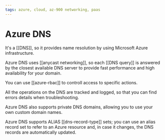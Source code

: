 ```yaml
---
tags: azure, cloud, az-900 networking, paas
---
```


# Azure DNS

It's a [[DNS]], so it provides name resolution by using Microsoft Azure infrastructure.

Azure DNS uses [[anycast networking]], so each [[DNS query]] is answered by the closest available DNS server to provide fast performance and high availability for your domain.

You can use [[azure-rbac]] to controll access to specific actions.

All the operations on the DNS are tracked and logged, so that you can find errors details when troubleshooting.

Azure DNS also supports private DNS domains, allowing you to use your own custom domain names.

Azure DNS supports ALIAS [[dns-record-type]] sets; you can use an alias record set to refer to an Azure resource and, in case it changes, the DNS records are automatically updated.
